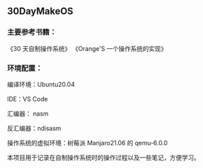 ## 30DayMakeOS

### 主要参考书籍：

《30 天自制操作系统》
《Orange'S 一个操作系统的实现》

### 环境配置：

编译环境：Ubuntu20.04

IDE：VS Code

汇编器： nasm

反汇编器：ndisasm

操作系统的虚拟环境：树莓派 Manjaro21.06 的 qemu-6.0.0

本项目用于记录在自制操作系统时的操作过程以及一些笔记，方便学习。
